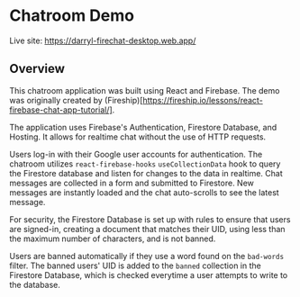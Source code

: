 # Chatroom Demo

Live site: https://darryl-firechat-desktop.web.app/

## Overview

This chatroom application was built using React and Firebase. The demo was originally created by (Fireship)[https://fireship.io/lessons/react-firebase-chat-app-tutorial/]. 

The application uses Firebase's Authentication, Firestore Database, and Hosting. It allows for realtime chat without the use of HTTP requests.

Users log-in with their Google user accounts for authentication. The chatroom utilizes `react-firebase-hooks` `useCollectionData` hook to query the Firestore database and listen for changes to the data in realtime. Chat messages are collected in a form and submitted to Firestore. New messages are instantly loaded and the chat auto-scrolls to see the latest message.

For security, the Firestore Database is set up with rules to ensure that users are signed-in, creating a document that matches their UID, using less than the maximum number of characters, and is not banned.

Users are banned automatically if they use a word found on the `bad-words` filter. The banned users' UID is added to the `banned` collection in the Firestore Database, which is checked everytime a user attempts to write to the database.